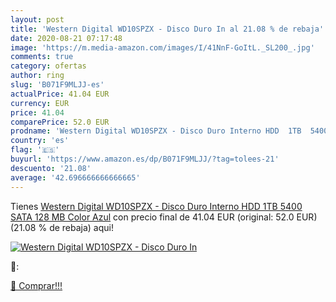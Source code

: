 ```yaml
---
layout: post
title: 'Western Digital WD10SPZX - Disco Duro In al 21.08 % de rebaja'
date: 2020-08-21 07:17:48
image: 'https://m.media-amazon.com/images/I/41NnF-GoItL._SL200_.jpg'
comments: true
category: ofertas
author: ring
slug: 'B071F9MLJJ-es'
actualPrice: 41.04 EUR
currency: EUR
price: 41.04
comparePrice: 52.0 EUR
prodname: 'Western Digital WD10SPZX - Disco Duro Interno HDD  1TB  5400  SATA  128 MB  Color Azul'
country: 'es'
flag: '🇪🇸'
buyurl: 'https://www.amazon.es/dp/B071F9MLJJ/?tag=tolees-21'
descuento: '21.08'
average: '42.696666666666665'
---
```


Tienes [Western Digital WD10SPZX - Disco Duro Interno HDD  1TB  5400  SATA  128 MB  Color Azul](https://www.amazon.es/dp/B071F9MLJJ/?tag=tolees-21) con precio final de  41.04 EUR (original: 52.0 EUR) (21.08 %  de rebaja) aqui!

[![Western Digital WD10SPZX - Disco Duro In](https://m.media-amazon.com/images/I/41NnF-GoItL._SL200_.jpg)](https://www.amazon.es/dp/B071F9MLJJ/?tag=tolees-21)

🔎:


[🛒 Comprar!!!](https://www.amazon.es/dp/B071F9MLJJ/?tag=tolees-21)
